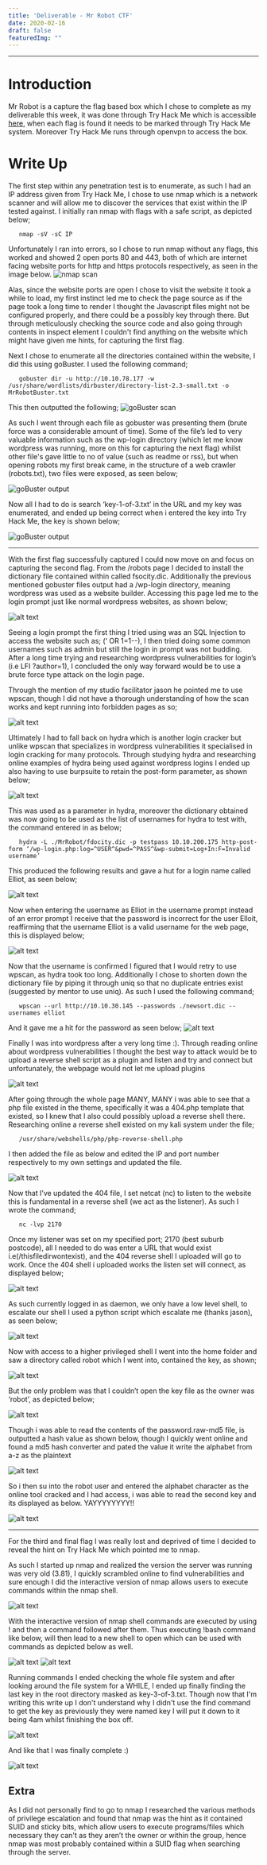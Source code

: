 ```yaml
---
title: 'Deliverable - Mr Robot CTF'
date: 2020-02-16
draft: false
featuredImg: ""
---
```

************
# Introduction

Mr Robot is a capture the flag based box which I chose to complete as my deliverable this week, it was done through Try Hack Me which is accessible [here](https://tryhackme.com/room/mrrobot "LFI Presentation video"), when each flag is found it needs to be marked through Try Hack Me system. Moreover Try Hack Me runs through openvpn to access the box.


# Write Up

The first step within any penetration test is to enumerate, as such I had an IP address given from Try Hack Me, I chose to use nmap which is a network scanner and will allow me to discover the services that exist within the IP tested against. I initially ran nmap with flags with a safe script, as depicted below;

       nmap -sV -sC IP


Unfortunately I ran into errors, so I chose to run nmap without any flags, this worked and showed 2 open ports 80 and 443, both of which are internet facing website ports for http and https protocols respectively, as seen in the image below.
![nmap scan](/nmap.PNG)


Alas, since the website ports are open I chose to visit the website it took a while to load, my first instinct led me to check the page source as if the page took a long time to render I thought the Javascript files might not be configured properly, and there could be a possibly key through there. But through meticulously checking the source code and also going through contents in inspect element I couldn't find anything on the website which might have given me hints, for capturing the first flag.

Next I chose to enumerate all the directories contained within the website, I did this using goBuster. I used the following command;

       gobuster dir -u http://10.10.78.177 -w /usr/share/wordlists/dirbuster/directory-list-2.3-small.txt -o MrRobotBuster.txt

This then outputted the following;
![goBuster scan](/robot.PNG)

As such I went through each file as gobuster was presenting them (brute force was a considerable amount of time). Some of the file’s led to very valuable information such as the wp-login directory (which let me know wordpress was running, more on this for capturing the next flag) whilst other file's gave little to no of value (such as readme or rss), but when opening robots my first break came, in the structure of a web crawler (robots.txt), two files were exposed, as seen below;

![goBuster output](/crawler.PNG)

Now all I had to do is search ‘key-1-of-3.txt’ in the URL and my key was enumerated, and ended up being correct when i entered the key into Try Hack Me, the key is shown below;

![goBuster output](/key1robot.PNG)

*******************************

With the first flag successfully captured I could now move on and focus on capturing the second flag. From the /robots page I decided to install the dictionary file contained within called fsocity.dic. Additionally the previous mentioned gobuster files output had a /wp-login directory, meaning wordpress was used as a website builder. Accessing this page led me to the login prompt just like normal wordpress websites, as shown below;

![alt text](/wperr.PNG)

Seeing a login prompt the first thing I tried using was an SQL Injection to access the website such as; (‘ OR 1=1--), I then tried doing some common usernames such as admin but still the login in prompt was not budding. After a long time trying and researching wordpress
vulnerabilities for login’s (i.e LFI ?author=1), I concluded the only way forward would be to use a brute force type attack on the login page.

Through the mention of my studio facilitator jason he pointed me to use wpscan, though I did not have a thorough understanding of how the scan works and kept running into forbidden pages as so;


![alt text](/scanerr.PNG)

Ultimately I had to fall back on hydra which is another login cracker but unlike wpscan that specializes in wordpress vulnerabilities it specialised in login cracking for many protocols. Through studying hydra and researching online examples of hydra being used against wordpress logins I ended up also having to use burpsuite to retain the post-form parameter, as shown below;


![alt text](/wpburp.PNG)

This was used as a parameter in hydra, moreover the dictionary obtained was now going to be used as the list of usernames for hydra to test with, the command entered in as below;


       hydra -L ./MrRobot/fdocity.dic -p testpass 10.10.200.175 http-post-form ‘/wp-login.php:log=^USER^&pwd=^PASS^&wp-submit=Log+In:F=Invalid username’




This produced the following results and gave a hut for a login name called Elliot, as seen below;

![alt text](/hydra.PNG)


Now when entering the username as Elliot in the username prompt instead of an error prompt I receive that the password is incorrect for the user Elloit, reaffirming that the username Elliot is a valid username for the web page, this is displayed below;

![alt text](/elliot.PNG)


Now that the username is confirmed I figured that I would retry to use wpscan, as hydra took too long. Additionally I chose to shorten down the dictionary file by piping it through uniq so that no duplicate entries exist (suggested by mentor to use uniq). As such I used the following command;


       wpscan --url http://10.10.30.145 --passwords ./newsort.dic --usernames elliot

And it gave me a hit for the password as seen below;
![alt text](/epass.PNG)

Finally I was into wordpress after a very long time :). Through reading online about wordpress vulnerabilities I thought the best way to attack would be to upload a reverse shell script as a plugin and listen and try and connect but unfortunately, the webpage would not let me upload plugins

![alt text](/plugin.PNG)

After going through the whole page MANY, MANY i was able to see that a php file existed in the theme, specifically it was a 404.php template that existed, so I knew that I also could possibly  upload a reverse shell there. Researching online a reverse shell existed on my kali system under the file;


       /usr/share/webshells/php/php-reverse-shell.php

I then added the file as below and edited the IP and port number respectively to my own settings and updated the file.

![alt text](/404.PNG)

Now that I’ve updated the 404 file, I set netcat (nc) to listen to the website this is fundamental in a reverse shell (we act as the listener). As such I wrote the command;


       nc -lvp 2170

Once my listener was set on my specified port; 2170 (best suburb postcode), all I needed to do was enter a URL that would exist i.e(/thisfiledirwontexist), and the 404 reverse shell I uploaded will go to work. Once the 404 shell i uploaded works the listen set will connect, as displayed below;

![alt text](/2170.PNG)

As such currently logged in as daemon, we only have a low level shell, to escalate our shell I used a python script which escalate me (thanks jason), as seen below;

![alt text](/py.PNG)

Now with access to a higher privileged shell I went into the home folder and saw a directory called robot which I went into, contained the key, as shown;

![alt text](/cd.PNG)

But the only problem was that I couldn’t open the key file as the owner was ‘robot’, as depicted below;

![alt text](/nope.PNG)

Though i was able to read the contents of the password.raw-md5 file, is outputted a hash value as shown below, though I quickly went online and found a md5 hash converter and pated the value it write the alphabet from a-z as the plaintext

![alt text](/md5.PNG)

So i then su into the robot user and entered the alphabet character as the online tool cracked and I had access, i was able to read the second key and its displayed as below. YAYYYYYYYY!!

![alt text](/new.PNG)

*************************

For the third and final flag I was really lost and deprived of time I decided to reveal the hint on Try Hack Me which pointed me to nmap.

As such I started up nmap and realized the version the server was running was very old (3.81), I quickly scrambled online to find vulnerabilities and sure enough I did the interactive version of nmap allows users to execute commands within the nmap shell.

![alt text](/interactive.PNG)

With the interactive version of nmap shell commands are executed by using ! and then a command followed after them. Thus executing !bash command like below, will then lead to a new shell to open which can be used with commands as depicted below as well.

![alt text](/nbash.PNG)
![alt text](/shcom.PNG)

Running commands I ended checking the whole file system and after looking around the file system for a WHILE, I ended up finally finding the last key in the root directory masked as key-3-of-3.txt. Though now that I'm writing this write up I don't understand why I didn't use the find command to get the key as previously they were named key I will put it down to it being 4am whilst finishing the box off.

![alt text](/last.PNG)

And like that I was finally complete :)

![alt text](/done.PNG)

## Extra

As I did not personally find to go to nmap I researched the various methods of privilege escalation and found that nmap was the hint as it contained SUID and sticky bits, which allow users to execute programs/files which necessary they can't as they aren’t the owner or within the group, hence nmap was most probably contained within a SUID flag when searching through the server.
